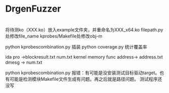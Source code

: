 # DrgenFuzzer

#
将待测ko（XXX.ko）放入example文件夹，并重命名为XXX_x64.ko
filepath.py处修改file_name
kprobes/Makefile处修改obj-m


python kprobescombination.py 插装
python coverage.py 统计覆盖率


ida pro ->blockresult.txt    num.txt
kernel memory func address-> address.txt
dmesg ->  num.txt

python kprobescombination.py
报错：有可能是没安装测试目标驱动target。也有可能是检测模块Makefile文件生成有问题。再之后就是路径问题。
测试程序还没写
